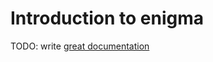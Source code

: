 # Introduction to enigma

TODO: write [great documentation](http://jacobian.org/writing/what-to-write/)

